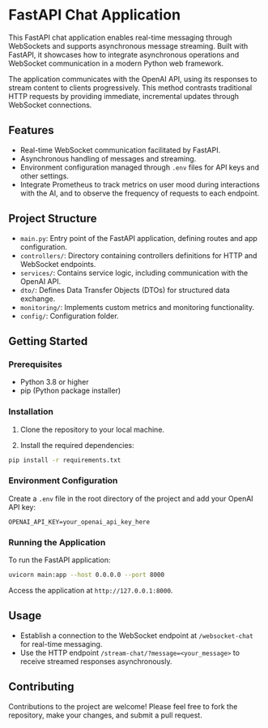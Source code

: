 # FastAPI Chat Application

This FastAPI chat application enables real-time messaging through WebSockets and supports asynchronous message streaming. Built with FastAPI, it showcases how to integrate asynchronous operations and WebSocket communication in a modern Python web framework.

The application communicates with the OpenAI API, using its responses to stream content to clients progressively. This method contrasts traditional HTTP requests by providing immediate, incremental updates through WebSocket connections.

## Features

- Real-time WebSocket communication facilitated by FastAPI.
- Asynchronous handling of messages and streaming.
- Environment configuration managed through `.env` files for API keys and other settings.
- Integrate Prometheus to track metrics on user mood during interactions with the AI, and to observe the frequency of requests to each endpoint.

## Project Structure

- `main.py`: Entry point of the FastAPI application, defining routes and app configuration.
- `controllers/`: Directory containing controllers definitions for HTTP and WebSocket endpoints.
- `services/`: Contains service logic, including communication with the OpenAI API.
- `dto/`: Defines Data Transfer Objects (DTOs) for structured data exchange.
- `monitoring/`: Implements custom metrics and monitoring functionality.
- `config/`: Configuration folder.

## Getting Started

### Prerequisites

- Python 3.8 or higher
- pip (Python package installer)

### Installation

1. Clone the repository to your local machine.

2. Install the required dependencies:

```bash
pip install -r requirements.txt
```

### Environment Configuration

Create a `.env` file in the root directory of the project and add your OpenAI API key:

```
OPENAI_API_KEY=your_openai_api_key_here
```

### Running the Application

To run the FastAPI application:

```bash
uvicorn main:app --host 0.0.0.0 --port 8000
```

Access the application at `http://127.0.0.1:8000`.

## Usage

- Establish a connection to the WebSocket endpoint at `/websocket-chat` for real-time messaging.
- Use the HTTP endpoint `/stream-chat/?message=<your_message>` to receive streamed responses asynchronously.

## Contributing

Contributions to the project are welcome! Please feel free to fork the repository, make your changes, and submit a pull request.
